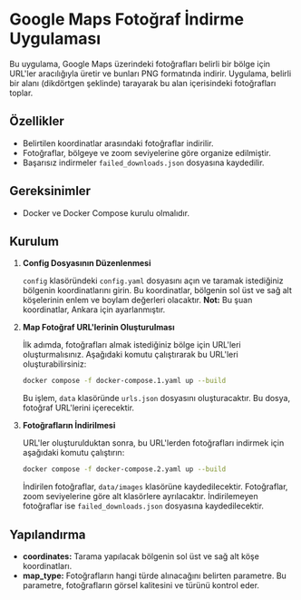 
# Google Maps Fotoğraf İndirme Uygulaması

Bu uygulama, Google Maps üzerindeki fotoğrafları belirli bir bölge için URL'ler aracılığıyla üretir ve bunları PNG formatında indirir. Uygulama, belirli bir alanı (dikdörtgen şeklinde) tarayarak bu alan içerisindeki fotoğrafları toplar.

## Özellikler

- Belirtilen koordinatlar arasındaki fotoğraflar indirilir.
- Fotoğraflar, bölgeye ve zoom seviyelerine göre organize edilmiştir.
- Başarısız indirmeler `failed_downloads.json` dosyasına kaydedilir.

## Gereksinimler

- Docker ve Docker Compose kurulu olmalıdır.

## Kurulum

1. **Config Dosyasının Düzenlenmesi**

   `config` klasöründeki `config.yaml` dosyasını açın ve taramak istediğiniz bölgenin koordinatlarını girin. Bu koordinatlar, bölgenin sol üst ve sağ alt köşelerinin enlem ve boylam değerleri olacaktır. 
   **Not:** Bu şuan koordinatlar, Ankara için ayarlanmıştır.

3. **Map Fotoğraf URL'lerinin Oluşturulması**

   İlk adımda, fotoğrafları almak istediğiniz bölge için URL'leri oluşturmalısınız. Aşağıdaki komutu çalıştırarak bu URL'leri oluşturabilirsiniz:

   ```bash
   docker compose -f docker-compose.1.yaml up --build
   ```

   Bu işlem, `data` klasöründe `urls.json` dosyasını oluşturacaktır. Bu dosya, fotoğraf URL'lerini içerecektir.

4. **Fotoğrafların İndirilmesi**

   URL'ler oluşturulduktan sonra, bu URL'lerden fotoğrafları indirmek için aşağıdaki komutu çalıştırın:

   ```bash
   docker compose -f docker-compose.2.yaml up --build
   ```

   İndirilen fotoğraflar, `data/images` klasörüne kaydedilecektir. Fotoğraflar, zoom seviyelerine göre alt klasörlere ayrılacaktır. İndirilemeyen fotoğraflar ise `failed_downloads.json` dosyasına kaydedilecektir.

## Yapılandırma

- **coordinates:** Tarama yapılacak bölgenin sol üst ve sağ alt köşe koordinatları.
- **map_type:** Fotoğrafların hangi türde alınacağını belirten parametre. Bu parametre, fotoğrafların görsel kalitesini ve türünü kontrol eder.